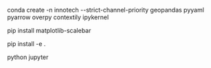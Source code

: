 conda create -n innotech --strict-channel-priority geopandas pyyaml pyarrow overpy contextily ipykernel


pip install matplotlib-scalebar

pip install -e .


python 
jupyter